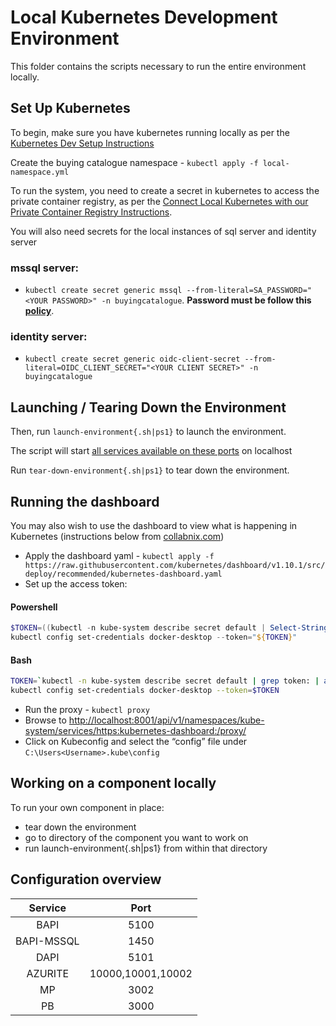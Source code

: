# Local Kubernetes Development Environment

This folder contains the scripts necessary to run the entire environment locally. 

## Set Up Kubernetes

To begin, make sure you have kubernetes running locally as per the [Kubernetes Dev Setup Instructions](../Docs/DevSetup/local-k8s-setup.md)

Create the buying catalogue namespace - `kubectl apply -f local-namespace.yml`

To run the system, you need to create a secret in kubernetes to access the private container registry, as per the [Connect Local Kubernetes with our Private Container Registry Instructions](../Docs/DevSetup/k8s-private-registry.md).

You will also need secrets for the local instances of sql server and identity server 

### mssql server:
- `kubectl create secret generic mssql --from-literal=SA_PASSWORD="<YOUR PASSWORD>" -n buyingcatalogue`. **Password must be follow this [policy](https://docs.microsoft.com/en-us/sql/relational-databases/security/password-policy?view=sql-server-ver15#password-complexity)**.

### identity server:
- `kubectl create secret generic oidc-client-secret --from-literal=OIDC_CLIENT_SECRET="<YOUR CLIENT SECRET>" -n buyingcatalogue`

## Launching / Tearing Down the Environment

Then, run `launch-environment{.sh|ps1}` to launch the environment.

The script will start [all services available on these ports](#configuration-overview) on localhost

Run `tear-down-environment{.sh|ps1}` to tear down the environment.

## Running the dashboard

You may also wish to use the dashboard to view what is happening in Kubernetes (instructions below from [collabnix.com](https://collabnix.com/kubernetes-dashboard-on-docker-desktop-for-windows-2-0-0-3-in-2-minutes/))
- Apply the dashboard yaml - `kubectl apply -f https://raw.githubusercontent.com/kubernetes/dashboard/v1.10.1/src/deploy/recommended/kubernetes-dashboard.yaml`
- Set up the access token:
#### Powershell
```Powershell
$TOKEN=((kubectl -n kube-system describe secret default | Select-String "token:") -split " +")[1]
kubectl config set-credentials docker-desktop --token="${TOKEN}"
```
#### Bash
```bash
TOKEN=`kubectl -n kube-system describe secret default | grep token: | awk '{print $2}'`
kubectl config set-credentials docker-desktop --token=$TOKEN
```
- Run the proxy - `kubectl proxy`
- Browse to [http://localhost:8001/api/v1/namespaces/kube-system/services/https:kubernetes-dashboard:/proxy/](http://localhost:8001/api/v1/namespaces/kube-system/services/https:kubernetes-dashboard:/proxy/)
- Click on Kubeconfig and select the “config” file under `C:\Users<Username>.kube\config`

## Working on a component locally

To run your own component in place:

- tear down the environment
- go to directory of the component you want to work on
- run launch-environment{.sh|ps1} from within that directory

## Configuration overview
| Service     | Port              |
| :-:         | :-:               |
| BAPI        | 5100              |
| BAPI-MSSQL  | 1450              |
| DAPI        | 5101              |
| AZURITE     | 10000,10001,10002 |
| MP          | 3002              |
| PB          | 3000              |
<!---
| ISAPI       | 5102              |
| ISAPI-MSSQL | 1451              |
-->
